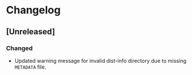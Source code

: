 # Changelog

## [Unreleased]

### Changed
- Updated warning message for invalid dist-info directory due to missing `METADATA` file.
